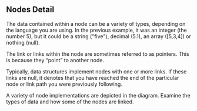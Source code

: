 ## Nodes Detail

The data contained within a node can be a variety of types, depending on the language you are using. In the previous example, it was an integer (the number 5), but it could be a string
("five"), decimal (5.1), an
array
([5,3,4]) or nothing (null).

The link or links within the node are sometimes referred to as pointers. This is because they “point” to another node.

Typically, data structures implement nodes with one or more links. If these links are null, it denotes that you have reached the end of the particular node or link path you were previously following.

A variety of node implementations are depicted in the diagram. Examine the types of data and how some of the nodes are linked.
